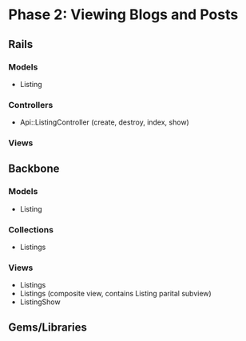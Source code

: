 # Phase 2: Viewing Blogs and Posts

## Rails

### Models
* Listing

### Controllers
* Api::ListingController (create, destroy, index, show)

### Views

## Backbone

### Models
* Listing

### Collections
* Listings

### Views
* Listings
* Listings (composite view, contains Listing parital subview)
* ListingShow

## Gems/Libraries
